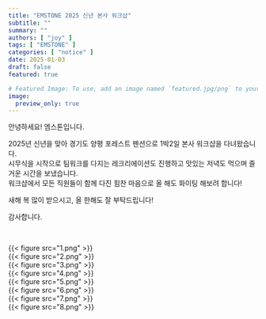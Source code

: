 ```yaml
---
title: "EMSTONE 2025 신년 본사 워크샵"
subtitle: ""
summary: ""
authors: [ "joy" ]
tags: [ "EMSTONE" ]
categories: [ "notice" ]
date: 2025-01-03
draft: false
featured: true

# Featured Image: To use, add an image named `featured.jpg/png` to your page's folder.
image:
  preview_only: true
---
```


안녕하세요! 엠스톤입니다.


2025년 신년을 맞아 경기도 양평 포레스트 펜션으로 1박2일 본사 워크샵을 다녀왔습니다.<br>
시무식을 시작으로 팀워크를 다지는 레크리에이션도 진행하고 맛있는 저녁도 먹으며 즐거운 시간을 보냈습니다.<br>
워크샵에서 모든 직원들이 함께 다진 힘찬 마음으로 올 해도 화이팅 해보려 합니다!

새해 복 많이 받으시고, 올 한해도 잘 부탁드립니다!

감사합니다.

&nbsp;
<div class="container"><div class="row no-gutters">
<div class="col-sm-6">{{< figure src="1.png" >}}</div>
<div class="col-sm-6">{{< figure src="2.png" >}}</div>
<div class="col-sm-6">{{< figure src="3.png" >}}</div>
<div class="col-sm-6">{{< figure src="4.png" >}}</div>
<div class="col-sm-6">{{< figure src="5.png" >}}</div>
<div class="col-sm-6">{{< figure src="6.png" >}}</div>
<div class="col-sm-6">{{< figure src="7.png" >}}</div>
<div class="col-sm-6">{{< figure src="8.png" >}}</div>

</div></div>
